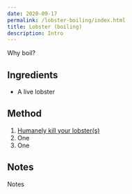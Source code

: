 ```yaml
---
date: 2020-09-17
permalink: /lobster-boiling/index.html
title: Lobster (boiling)
description: Intro
---
```


Why boil?

## Ingredients

* A live lobster

## Method

1. [Humanely kill your lobster(s)](/lobster-humanely-killing)
1. One
1. One

## Notes

Notes
